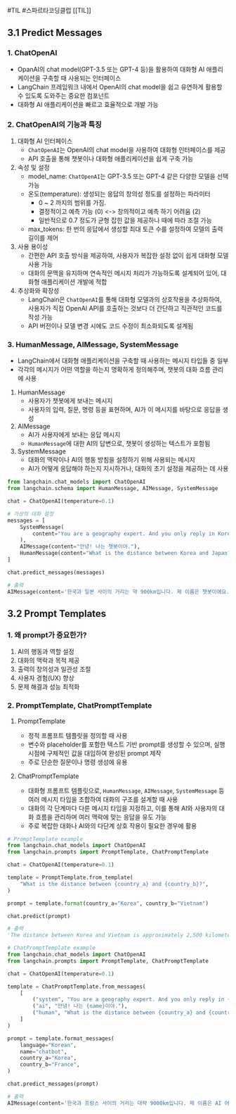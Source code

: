 #TIL #스파르타코딩클럽 [[TIL]]

## 3.1 Predict Messages
### 1. ChatOpenAI
- OpanAI의 chat model(GPT-3.5 또는 GPT-4 등)을 활용하여 대화형 AI 애플리케이션을 구축할 때 사용되는 인터페이스
- LangChain 프레임워크 내에서 OpenAI의 chat model을 쉽고 유연하게 활용할 수 있도록 도와주는 중요한 컴포넌트
- 대화형 AI 애플리케이션을 빠르고 효율적으로 개발 가능

### 2. ChatOpenAI의 기능과 특징
1) 대화형 AI 인터페이스
	- `ChatOpenAI`는 OpenAI의 chat model을 사용하여 대화형 인터페이스를 제공
	- API 호출을 통해 챗봇이나 대화형 애플리케이션을 쉽게 구축 가능
2) 속성 및 설정
	- model_name: `ChatOpenAI`는 GPT-3.5 또는 GPT-4 같은 다양한 모델을 선택 가능
	- 온도(temperature): 생성되는 응답의 창의성 정도를 설정하는 파라미터
		- 0 ~ 2 까지의 범위를 가짐.
		- 결정적이고 예측 가능 (0) <-> 창의적이고 예측 하기 어려움 (2)
		- 일반적으로 0.7 정도가 균형 잡힌 값을 제공하나 때에 따라 조절 가능
	- max_tokens: 한 번의 응답에서 생성할 최대 토큰 수를 설정하여 모델의 출력 길이를 제어
3) 사용 용이성
	- 간편한 API 호출 방식을 제공하여, 사용자가 복잡한 설정 없이 쉽게 대화형 모델 사용 가능
	- 대화의 문맥을 유지하며 연속적인 메시지 처리가 가능하도록 설계되어 있어, 대화형 애플리케이션 개발에 적합
4) 추상화와 확장성
	- LangChain은 `ChatOpenAI`를 통해 대화형 모델과의 상호작용을 추상화하여, 사용자가 직접 OpenAI API를 호출하는 것보다 더 간단하고 직관적인 코드를 작성 가능
	- API 버전이나 모델 변경 시에도 코드 수정이 최소화되도록 설계됨

### 3. HumanMessage, AIMessage, SystemMessage
- LangChain에서 대화형 애플리케이션을 구축할 때 사용하는 메시지 타입들 중 일부
- 각각의 메시지가 어떤 역할을 하는지 명확하게 정의해주며, 챗봇의 대화 흐름 관리에 사용

1) HumanMessage
	- 사용자가 챗봇에게 보내는 메시지
	- 사용자의 입력, 질문, 명령 등을 표현하며, AI가 이 메시지를 바탕으로 응답을 생성
2) AIMessage
	- AI가 사용자에게 보내는 응답 메시지
	- `HumanMessage`에 대한 AI의 답변으로, 챗봇이 생성하는 텍스트가 포함됨
3) SystemMessage
	- 대화의 맥락이나 AI의 행동 방침을 설정하기 위해 사용되는 메시지
	- AI가 어떻게 응답해야 하는지 지시하거나, 대화의 초기 설정을 제공하는 데 사용

```python
from langchain.chat_models import ChatOpenAI
from langchain.schema import HumanMessage, AIMessage, SystemMessage

chat = ChatOpenAI(temperature=0.1)

# 가상의 대화 설정
messages = [
    SystemMessage(
        content="You are a geography expert. And you only reply in Korean."
    ),
    AIMessage(content="안녕! 나는 챗봇이야."),
    HumanMessage(content="What is the distance between Korea and Japan? Also, what is your name?"),
]

chat.predict_messages(messages)

# 출력
AIMessage(content='한국과 일본 사이의 거리는 약 900km입니다. 제 이름은 챗봇이에요.')
```



## 3.2 Prompt Templates
### 1. 왜 prompt가 중요한가?
1) AI의 행동과 역할 설정
2) 대화의 맥락과 목적 제공
3) 출력의 창의성과 일관성 조절
4) 사용자 경험(UX) 향상
5) 문제 해결과 성능 최적화


### 2. PromptTemplate, ChatPromptTemplate
1) PromptTemplate
	- 정적 프롬프트 템플릿을 정의할 때 사용
	- 변수와 placeholder를 포함한 텍스트 기반 prompt를 생성할 수 있으며, 실행 시점에 구체적인 값을 대입하여 완성된 prompt 제작
	- 주로 단순한 질문이나 명령 생성에 유용

2) ChatPromptTemplate
	- 대화형 프롬프트 템플릿으로, `HumanMessage`, `AIMessage`, `SystemMessage` 등 여러 메시지 타입을 조합하여 대화의 구조를 설계할 때 사용
	- 대화의 각 단계마다 다른 메시지 타입을 지정하고, 이를 통해 AI와 사용자의 대화 흐름을 관리하며 여러 맥락에 맞는 응답을 유도 가능
	- 주로 복잡한 대화나 AI와의 다단계 상호 작용이 필요한 경우에 활용

```python
# PromptTemplate example
from langchain.chat_models import ChatOpenAI
from langchain.prompts import PromptTemplate, ChatPromptTemplate

chat = ChatOpenAI(temperature=0.1)

template = PromptTemplate.from_template(
    "What is the distance between {country_a} and {country_b}?",
)

prompt = template.format(country_a="Korea", country_b="Vietnam")

chat.predict(prompt)

# 출력
'The distance between Korea and Vietnam is approximately 2,500 kilometers (1,550 miles) when measured in a straight line.'
```
```python
# ChatPromptTemplate example
from langchain.chat_models import ChatOpenAI
from langchain.prompts import PromptTemplate, ChatPromptTemplate

chat = ChatOpenAI(temperature=0.1)

template = ChatPromptTemplate.from_messages(
    [
        ("system", "You are a geography expert. And you only reply in {language}."),
        ("ai", "안녕! 나는 {name}이야."),
        ("human", "What is the distance between {country_a} and {country_b}? also, what is your name?"),
    ]
)

prompt = template.format_messages(
    language="Korean",
    name="chatbot",
    country_a="Korea",
    country_b="France",
)

chat.predict_messages(prompt)

# 출력
AIMessage(content='한국과 프랑스 사이의 거리는 대략 9000km입니다. 제 이름은 AI 어시스턴트입니다. 어떻게 도와드릴까요?')
```
